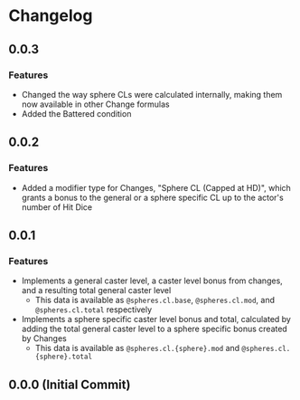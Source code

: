 <!--
SPDX-FileCopyrightText: 2022 Ethaks <ethaks@pm.me>

SPDX-License-Identifier: EUPL-1.2
-->

# Changelog

## 0.0.3

### Features

- Changed the way sphere CLs were calculated internally, making them now available in other Change formulas
- Added the Battered condition

## 0.0.2

### Features

- Added a modifier type for Changes, "Sphere CL (Capped at HD)", which grants a bonus to the general or a sphere specific CL up to the actor's number of Hit Dice

## 0.0.1

### Features

- Implements a general caster level, a caster level bonus from changes, and a resulting total general caster level
  - This data is available as `@spheres.cl.base`, `@spheres.cl.mod`, and `@spheres.cl.total` respectively
- Implements a sphere specific caster level bonus and total, calculated by adding the total general caster level to a sphere specific bonus created by Changes
  - This data is available as `@spheres.cl.{sphere}.mod` and `@spheres.cl.{sphere}.total`

## 0.0.0 (Initial Commit)
